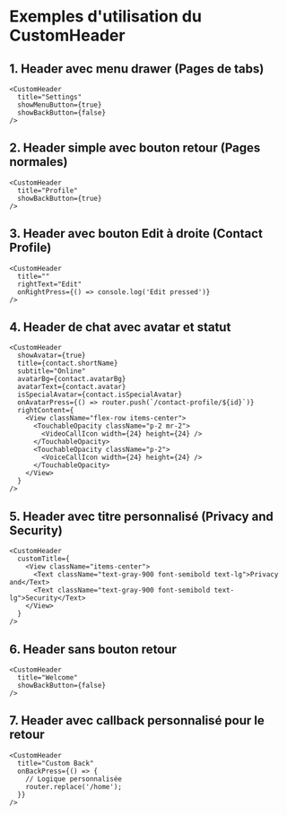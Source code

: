 # Exemples d'utilisation du CustomHeader

## 1. Header avec menu drawer (Pages de tabs)
```tsx
<CustomHeader 
  title="Settings"
  showMenuButton={true}
  showBackButton={false}
/>
```

## 2. Header simple avec bouton retour (Pages normales)
```tsx
<CustomHeader 
  title="Profile"
  showBackButton={true}
/>
```

## 3. Header avec bouton Edit à droite (Contact Profile)
```tsx
<CustomHeader 
  title=""
  rightText="Edit"
  onRightPress={() => console.log('Edit pressed')}
/>
```

## 4. Header de chat avec avatar et statut
```tsx
<CustomHeader 
  showAvatar={true}
  title={contact.shortName}
  subtitle="Online"
  avatarBg={contact.avatarBg}
  avatarText={contact.avatar}
  isSpecialAvatar={contact.isSpecialAvatar}
  onAvatarPress={() => router.push(`/contact-profile/${id}`)}
  rightContent={
    <View className="flex-row items-center">
      <TouchableOpacity className="p-2 mr-2">
        <VideoCallIcon width={24} height={24} />
      </TouchableOpacity>
      <TouchableOpacity className="p-2">
        <VoiceCallIcon width={24} height={24} />
      </TouchableOpacity>
    </View>
  }
/>
```

## 5. Header avec titre personnalisé (Privacy and Security)
```tsx
<CustomHeader 
  customTitle={
    <View className="items-center">
      <Text className="text-gray-900 font-semibold text-lg">Privacy and</Text>
      <Text className="text-gray-900 font-semibold text-lg">Security</Text>
    </View>
  }
/>
```

## 6. Header sans bouton retour
```tsx
<CustomHeader 
  title="Welcome"
  showBackButton={false}
/>
```

## 7. Header avec callback personnalisé pour le retour
```tsx
<CustomHeader 
  title="Custom Back"
  onBackPress={() => {
    // Logique personnalisée
    router.replace('/home');
  }}
/>
```